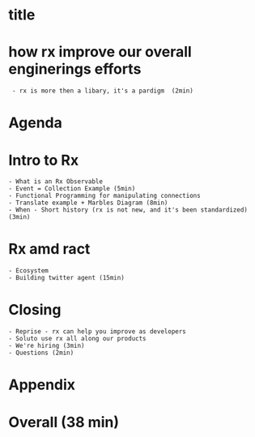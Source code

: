 # title
# how rx improve our overall enginerings efforts
     - rx is more then a libary, it's a pardigm  (2min)
# Agenda 
# Intro to Rx
    - What is an Rx Observable 
    - Event = Collection Example (5min)
    - Functional Programming for manipulating connections
    - Translate example + Marbles Diagram (8min)
    - When - Short history (rx is not new, and it's been standardized) (3min)
# Rx amd ract
    - Ecosystem
    - Building twitter agent (15min)
# Closing
    - Reprise - rx can help you improve as developers 
    - Soluto use rx all along our products
    - We're hiring (3min)
    - Questions (2min)
# Appendix
# Overall (38 min)